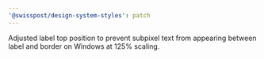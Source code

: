 ```yaml
---
'@swisspost/design-system-styles': patch
---
```


Adjusted label top position to prevent subpixel text from appearing between label and border on Windows at 125% scaling.
